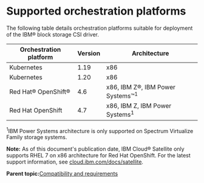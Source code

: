 # Supported orchestration platforms

The following table details orchestration platforms suitable for deployment of the IBM® block storage CSI driver.

|Orchestration platform|Version|Architecture|
|----------------------|-------|------------|
|Kubernetes|1.19|x86|
|Kubernetes|1.20|x86|
|Red Hat® OpenShift®|4.6|x86, IBM Z®, IBM Power Systems™<sup>1</sup>|
|Red Hat OpenShift|4.7|x86, IBM Z, IBM Power Systems<sup>1</sup>|

<sup>1</sup>IBM Power Systems architecture is only supported on Spectrum Virtualize Family storage systems.

**Note:** As of this document's publication date, IBM Cloud® Satellite only supports RHEL 7 on x86 architecture for Red Hat OpenShift. For the latest support information, see [cloud.ibm.com/docs/satellite](https://cloud.ibm.com/docs/satellite).

**Parent topic:**[Compatibility and requirements](csi_rn_compatibility.md)

